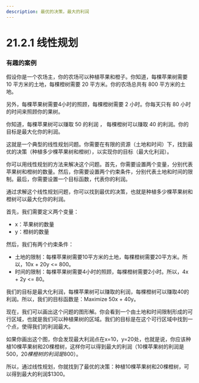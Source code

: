 ```yaml
---
description: 最优的决策，最大的利润
---
```


# 21.2.1 线性规划

### 有趣的案例

假设你是一个农场主，你的农场可以种植苹果和橙子。你知道，每棵苹果树需要 10 平方米的土地，每棵橙树需要 20 平方米。你的农场总共有 800 平方米的土地。

另外，每棵苹果树需要4小时的照顾，每棵橙树需要 2 小时。你每天只有 80 小时的时间来照顾你的果树。

你知道，每棵苹果树可以赚取 50 的利润 ， 每棵橙树可以赚取 40 的利润。你的目标是最大化你的利润。

这就是一个典型的线性规划问题。你需要在有限的资源（土地和时间）下，找到最优的决策（种植多少棵苹果树和橙树），以实现你的目标（最大化利润）。

你可以用线性规划的方法来解决这个问题。首先，你需要设置两个变量，分别代表苹果树和橙树的数量。然后，你需要设置两个约束条件，分别代表土地和时间的限制。最后，你需要设置一个目标函数，代表你的利润。

通过求解这个线性规划问题，你可以找到最优的决策，也就是种植多少棵苹果树和橙树可以最大化你的利润。



首先，我们需要定义两个变量：

* x：苹果树的数量
* y：橙树的数量

然后，我们有两个约束条件：

* 土地的限制：每棵苹果树需要10平方米的土地，每棵橙树需要20平方米。所以，10x + 20y <= 800。
* 时间的限制：每棵苹果树需要4小时的照顾，每棵橙树需要2小时。所以，4x + 2y <= 80。

我们的目标是最大化利润，每棵苹果树可以赚取的利润，每棵橙树可以赚取40的利润。所以，我们的目标函数是：Maximize 50x + 40y。

现在，我们可以画出这个问题的图形解。你会看到一个由土地和时间限制形成的可行区域，也就是我们可以种植果树的区域。我们的目标是在这个可行区域中找到一个点，使得我们的利润最大。

如果你画出这个图，你会发现最大利润点在x=10，y=20处，也就是说，你应该种植10棵苹果树和20棵橙树，这样你可以得到最大的利润（10棵苹果树的利润是$500，20棵橙树的利润是$800）。

所以，通过线性规划，你就找到了最优的决策：种植10棵苹果树和20棵橙树，可以得到最大的利润$1300。















